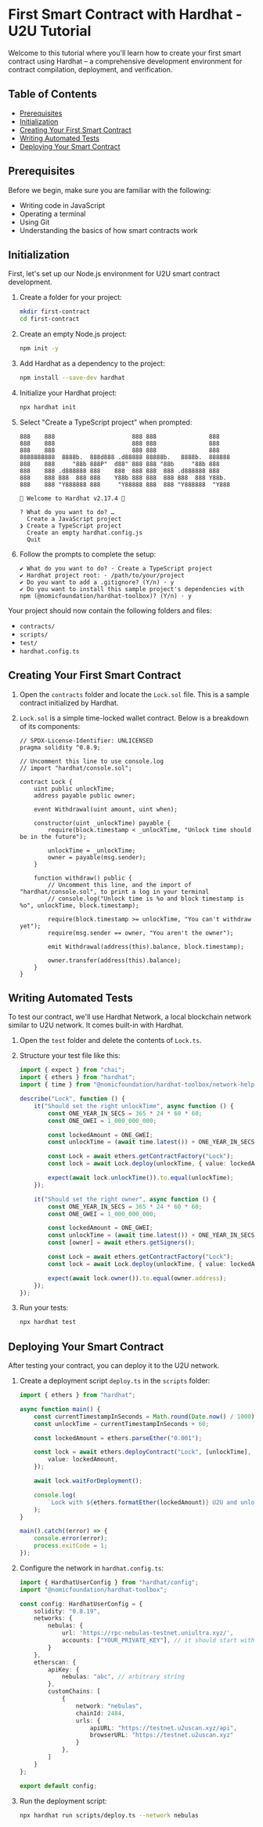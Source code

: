 # First Smart Contract with Hardhat - U2U Tutorial

Welcome to this tutorial where you'll learn how to create your first smart contract using Hardhat – a comprehensive development environment for contract compilation, deployment, and verification.

## Table of Contents
- [Prerequisites](#prerequisites)
- [Initialization](#initialization)
- [Creating Your First Smart Contract](#creating-your-first-smart-contract)
- [Writing Automated Tests](#writing-automated-tests)
- [Deploying Your Smart Contract](#deploying-your-smart-contract)

## Prerequisites
Before we begin, make sure you are familiar with the following:
- Writing code in JavaScript
- Operating a terminal
- Using Git
- Understanding the basics of how smart contracts work

## Initialization
First, let's set up our Node.js environment for U2U smart contract development.

1. Create a folder for your project:
    ```sh
    mkdir first-contract
    cd first-contract
    ```

2. Create an empty Node.js project:
    ```sh
    npm init -y
    ```

3. Add Hardhat as a dependency to the project:
    ```sh
    npm install --save-dev hardhat
    ```

4. Initialize your Hardhat project:
    ```sh
    npx hardhat init
    ```

5. Select "Create a TypeScript project" when prompted:
    ```
    888    888                      888 888               888
    888    888                      888 888               888
    888    888                      888 888               888
    8888888888  8888b.  888d888 .d88888 88888b.   8888b.  888888
    888    888     "88b 888P"  d88" 888 888 "88b     "88b 888
    888    888 .d888888 888    888  888 888  888 .d888888 888
    888    888 888  888 888    Y88b 888 888  888 888  888 Y88b.
    888    888 "Y888888 888     "Y88888 888  888 "Y888888  "Y888

    👷 Welcome to Hardhat v2.17.4 👷‍

    ? What do you want to do? …
      Create a JavaScript project
    ❯ Create a TypeScript project
      Create an empty hardhat.config.js
      Quit
    ```

6. Follow the prompts to complete the setup:
    ```
    ✔ What do you want to do? · Create a TypeScript project
    ✔ Hardhat project root: · /path/to/your/project
    ✔ Do you want to add a .gitignore? (Y/n) · y
    ✔ Do you want to install this sample project's dependencies with npm (@nomicfoundation/hardhat-toolbox)? (Y/n) · y
    ```

Your project should now contain the following folders and files:
- `contracts/`
- `scripts/`
- `test/`
- `hardhat.config.ts`

## Creating Your First Smart Contract
1. Open the `contracts` folder and locate the `Lock.sol` file. This is a sample contract initialized by Hardhat.

2. `Lock.sol` is a simple time-locked wallet contract. Below is a breakdown of its components:

    ```solidity
    // SPDX-License-Identifier: UNLICENSED
    pragma solidity ^0.8.9;

    // Uncomment this line to use console.log
    // import "hardhat/console.sol";

    contract Lock {
        uint public unlockTime;
        address payable public owner;

        event Withdrawal(uint amount, uint when);

        constructor(uint _unlockTime) payable {
            require(block.timestamp < _unlockTime, "Unlock time should be in the future");

            unlockTime = _unlockTime;
            owner = payable(msg.sender);
        }

        function withdraw() public {
            // Uncomment this line, and the import of "hardhat/console.sol", to print a log in your terminal
            // console.log("Unlock time is %o and block timestamp is %o", unlockTime, block.timestamp);

            require(block.timestamp >= unlockTime, "You can't withdraw yet");
            require(msg.sender == owner, "You aren't the owner");

            emit Withdrawal(address(this).balance, block.timestamp);

            owner.transfer(address(this).balance);
        }
    }
    ```

## Writing Automated Tests
To test our contract, we'll use Hardhat Network, a local blockchain network similar to U2U network. It comes built-in with Hardhat.

1. Open the `test` folder and delete the contents of `Lock.ts`.

2. Structure your test file like this:

    ```typescript
    import { expect } from "chai";
    import { ethers } from "hardhat";
    import { time } from "@nomicfoundation/hardhat-toolbox/network-helpers";

    describe("Lock", function () {
        it("Should set the right unlockTime", async function () {
            const ONE_YEAR_IN_SECS = 365 * 24 * 60 * 60;
            const ONE_GWEI = 1_000_000_000;

            const lockedAmount = ONE_GWEI;
            const unlockTime = (await time.latest()) + ONE_YEAR_IN_SECS;

            const Lock = await ethers.getContractFactory("Lock");
            const lock = await Lock.deploy(unlockTime, { value: lockedAmount });

            expect(await lock.unlockTime()).to.equal(unlockTime);
        });

        it("Should set the right owner", async function () {
            const ONE_YEAR_IN_SECS = 365 * 24 * 60 * 60;
            const ONE_GWEI = 1_000_000_000;

            const lockedAmount = ONE_GWEI;
            const unlockTime = (await time.latest()) + ONE_YEAR_IN_SECS;
            const [owner] = await ethers.getSigners();

            const Lock = await ethers.getContractFactory("Lock");
            const lock = await Lock.deploy(unlockTime, { value: lockedAmount });

            expect(await lock.owner()).to.equal(owner.address);
        });
    });
    ```

3. Run your tests:
    ```sh
    npx hardhat test
    ```

## Deploying Your Smart Contract
After testing your contract, you can deploy it to the U2U network.

1. Create a deployment script `deploy.ts` in the `scripts` folder:

    ```typescript
    import { ethers } from "hardhat";

    async function main() {
        const currentTimestampInSeconds = Math.round(Date.now() / 1000);
        const unlockTime = currentTimestampInSeconds + 60;

        const lockedAmount = ethers.parseEther("0.001");

        const lock = await ethers.deployContract("Lock", [unlockTime], {
            value: lockedAmount,
        });

        await lock.waitForDeployment();

        console.log(
            `Lock with ${ethers.formatEther(lockedAmount)} U2U and unlock timestamp ${unlockTime} deployed to ${lock.target}`
        );
    }

    main().catch((error) => {
        console.error(error);
        process.exitCode = 1;
    });
    ```

2. Configure the network in `hardhat.config.ts`:

    ```typescript
    import { HardhatUserConfig } from "hardhat/config";
    import "@nomicfoundation/hardhat-toolbox";

    const config: HardhatUserConfig = {
        solidity: "0.8.19",
        networks: {
            nebulas: {
                url: 'https://rpc-nebulas-testnet.uniultra.xyz/',
                accounts: ["YOUR_PRIVATE_KEY"], // it should start with 0x...
            }
        },
        etherscan: {
            apiKey: {
                nebulas: "abc", // arbitrary string
            },
            customChains: [
                {
                    network: "nebulas",
                    chainId: 2484,
                    urls: {
                        apiURL: "https://testnet.u2uscan.xyz/api",
                        browserURL: "https://testnet.u2uscan.xyz"
                    }
                },
            ]
        }
    };

    export default config;
    ```

3. Run the deployment script:
    ```sh
    npx hardhat run scripts/deploy.ts --network nebulas
    ```
